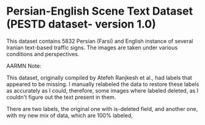 # Persian-English Scene Text Dataset (PESTD dataset- version 1.0)

This dataset contains 5832 Persian (Farsi) and English instance of several Iranian text-based traffic signs. The images are taken under various conditions and perspectives.

AARMN Note:

This dataset, originally compiled by Atefeh Ranjkesh et al., had labels that appeared to be missing. I manually relabeled the data to restore these labels as accurately as I could, therefore, some images where labeled deleted, as I couldn't figure out the text present in them.

There are two labels, the original one with is-deleted field, and another one, with my new mix of data, which are 100% labeled,